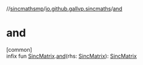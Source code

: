 //[sincmathsmp](../../index.md)/[io.github.gallvp.sincmaths](index.md)/[and](and.md)

# and

[common]\
infix fun [SincMatrix](-sinc-matrix/index.md).[and](and.md)(rhs: [SincMatrix](-sinc-matrix/index.md)): [SincMatrix](-sinc-matrix/index.md)
